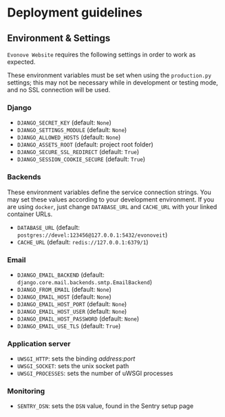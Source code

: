 # Deployment guidelines


## Environment & Settings

``Evonove Website`` requires the following settings in order to work as expected.

These environment variables must be set when using the ``production.py`` settings; this may not be
necessary while in development or testing mode, and no SSL connection will be used.

### Django

* ``DJANGO_SECRET_KEY`` (default: ``None``)
* ``DJANGO_SETTINGS_MODULE`` (default: ``None``)
* ``DJANGO_ALLOWED_HOSTS`` (default: ``None``)
* ``DJANGO_ASSETS_ROOT`` (default: project root folder)
* ``DJANGO_SECURE_SSL_REDIRECT`` (default: ``True``)
* ``DJANGO_SESSION_COOKIE_SECURE`` (default: ``True``)

### Backends

These environment variables define the service connection strings. You may set
these values according to your development environment. If you are using ``docker``,
just change ``DATABASE_URL`` and ``CACHE_URL`` with your linked container URLs.

* ``DATABASE_URL`` (default: ``postgres://devel:123456@127.0.0.1:5432/evonoveit``)
* ``CACHE_URL`` (default: ``redis://127.0.0.1:6379/1``)

### Email

* ``DJANGO_EMAIL_BACKEND`` (default: ``django.core.mail.backends.smtp.EmailBackend``)
* ``DJANGO_FROM_EMAIL`` (default: ``None``)
* ``DJANGO_EMAIL_HOST`` (default: ``None``)
* ``DJANGO_EMAIL_HOST_PORT`` (default: ``None``)
* ``DJANGO_EMAIL_HOST_USER`` (default: ``None``)
* ``DJANGO_EMAIL_HOST_PASSWORD`` (default: ``None``)
* ``DJANGO_EMAIL_USE_TLS`` (default: ``True``)

### Application server

* ``UWSGI_HTTP``: sets the binding *address:port*
* ``UWSGI_SOCKET``: sets the unix socket path
* ``UWSGI_PROCESSES``: sets the number of uWSGI processes

### Monitoring

* ``SENTRY_DSN``: sets the ``DSN`` value, found in the Sentry setup page
